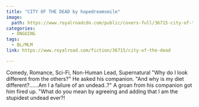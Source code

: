 ```yaml
---
title: "CITY OF THE DEAD by hopedreamsmile"
image:
  path: https://www.royalroadcdn.com/public/covers-full/36715-city-of-the-dead.jpg
categories:
  - ONGOING
tags:
  - BL/MLM
link: https://www.royalroad.com/fiction/36715/city-of-the-dead

---
```

Comedy, Romance, Sci-Fi, Non-Human Lead, Supernatural
"Why do I look different from the others?" He asked his companion.
"And why is my diet different?......Am I a failure of an undead..?"
A groan from his companion got him fired up.
"What do you mean by agreeing and adding that I am the stupidest undead ever?!

